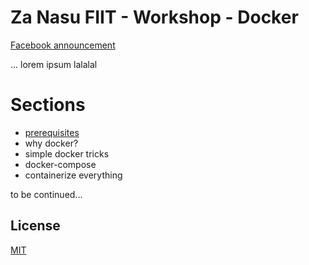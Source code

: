 # Za Nasu FIIT - Workshop - Docker
[Facebook announcement](https://www.facebook.com/zanasufiit/posts/130464185110910)

... lorem ipsum lalalal

# Sections

- [prerequisites](prerequisites)
- why docker?
- simple docker tricks
- docker-compose
- containerize everything

to be continued...

## License
[MIT](LICENSE)